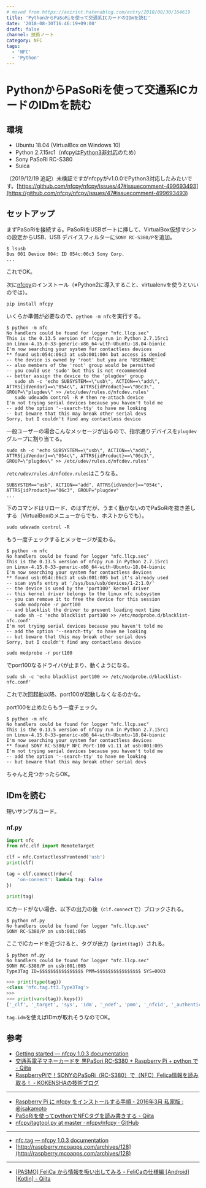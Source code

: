 ```yaml
---
# moved from https://aoirint.hatenablog.com/entry/2018/08/30/164619
title: 'PythonからPaSoRiを使って交通系ICカードのIDmを読む'
date: '2018-08-30T16:46:19+09:00'
draft: false
channel: 技術ノート
category: NFC
tags:
  - 'NFC'
  - 'Python'
---
```

# PythonからPaSoRiを使って交通系ICカードのIDmを読む

## 環境

- Ubuntu 18.04 (VirtualBox on Windows 10)
- Python 2.7.15rc1（nfcpyは[Python3非対応](https://github.com/nfcpy/nfcpy/issues/47)のため）
- Sony PaSoRi RC-S380
- Suica

（2019/12/19 追記）未検証ですがnfcpyがv1.0.0でPython3対応したみたいです。[https://github.com/nfcpy/nfcpy/issues/47#issuecomment-499693493](https://github.com/nfcpy/nfcpy/issues/47#issuecomment-499693493)

## セットアップ

まずPaSoRiを接続する。PaSoRiをUSBポートに挿して、VirtualBox仮想マシンの設定からUSB、USB デバイスフィルターに`SONY RC-S380/P`を追加。

```shell
$ lsusb
Bus 001 Device 004: ID 054c:06c3 Sony Corp.
...
```

これでOK。

次に[nfcpy](https://pypi.org/project/nfcpy/)のインストール（※Python2に導入すること、virtualenvを使うといいのでは）。

```shell
pip install nfcpy
```

いくらか準備が必要なので、`python -m nfc`を実行する。

```shell
$ python -m nfc
No handlers could be found for logger "nfc.llcp.sec"
This is the 0.13.5 version of nfcpy run in Python 2.7.15rc1
on Linux-4.15.0-33-generic-x86_64-with-Ubuntu-18.04-bionic
I'm now searching your system for contactless devices
** found usb:054c:06c3 at usb:001:004 but access is denied
-- the device is owned by 'root' but you are 'USERNAME'
-- also members of the 'root' group would be permitted
-- you could use 'sudo' but this is not recommended
-- better assign the device to the 'plugdev' group
   sudo sh -c 'echo SUBSYSTEM==\"usb\", ACTION==\"add\", ATTRS{idVendor}==\"054c\", ATTRS{idProduct}==\"06c3\", GROUP=\"plugdev\" >> /etc/udev/rules.d/nfcdev.rules'
   sudo udevadm control -R # then re-attach device
I'm not trying serial devices because you haven't told me
-- add the option '--search-tty' to have me looking
-- but beware that this may break other serial devs
Sorry, but I couldn't find any contactless device
```

一般ユーザーの場合こんなメッセージが出るので、指示通りデバイスを`plugdev`グループに割り当てる。

```shell
sudo sh -c 'echo SUBSYSTEM==\"usb\", ACTION==\"add\", ATTRS{idVendor}==\"054c\", ATTRS{idProduct}==\"06c3\", GROUP=\"plugdev\" >> /etc/udev/rules.d/nfcdev.rules'
```

`/etc/udev/rules.d/nfcdev.rules`はこうなる。

```plain
SUBSYSTEM=="usb", ACTION=="add", ATTRS{idVendor}=="054c", ATTRS{idProduct}=="06c3", GROUP="plugdev"
...
```

下のコマンドはリロード、のはずだが、うまく動かないのでPaSoRiを抜き差しする（VirtualBoxのメニューからでも、ホストからでも）。

```shell
sudo udevadm control -R
```

もう一度チェックするとメッセージが変わる。

```shell
$ python -m nfc
No handlers could be found for logger "nfc.llcp.sec"
This is the 0.13.5 version of nfcpy run in Python 2.7.15rc1
on Linux-4.15.0-33-generic-x86_64-with-Ubuntu-18.04-bionic
I'm now searching your system for contactless devices
** found usb:054c:06c3 at usb:001:005 but it's already used
-- scan sysfs entry at '/sys/bus/usb/devices/1-2:1.0/'
-- the device is used by the 'port100' kernel driver
-- this kernel driver belongs to the linux nfc subsystem
-- you can remove it to free the device for this session
   sudo modprobe -r port100
-- and blacklist the driver to prevent loading next time
   sudo sh -c 'echo blacklist port100 >> /etc/modprobe.d/blacklist-nfc.conf'
I'm not trying serial devices because you haven't told me
-- add the option '--search-tty' to have me looking
-- but beware that this may break other serial devs
Sorry, but I couldn't find any contactless device
```

```shell
sudo modprobe -r port100
```

でport100なるドライバが止まり、動くようになる。

```shell
sudo sh -c 'echo blacklist port100 >> /etc/modprobe.d/blacklist-nfc.conf'
```

これで次回起動以降、port100が起動しなくなるのかな。

port100を止めたらもう一度チェック。

```shell
$ python -m nfc
No handlers could be found for logger "nfc.llcp.sec"
This is the 0.13.5 version of nfcpy run in Python 2.7.15rc1
on Linux-4.15.0-33-generic-x86_64-with-Ubuntu-18.04-bionic
I'm now searching your system for contactless devices
** found SONY RC-S380/P NFC Port-100 v1.11 at usb:001:005
I'm not trying serial devices because you haven't told me
-- add the option '--search-tty' to have me looking
-- but beware that this may break other serial devs
```

ちゃんと見つかったらOK。

## IDmを読む

短いサンプルコード。

### nf.py

```python
import nfc
from nfc.clf import RemoteTarget

clf = nfc.ContactlessFrontend('usb')
print(clf)

tag = clf.connect(rdwr={
    'on-connect': lambda tag: False
})

print(tag)
```

ICカードがない場合、以下の出力の後（`clf.connect`で）ブロックされる。

```shell
$ python nf.py
No handlers could be found for logger "nfc.llcp.sec"
SONY RC-S380/P on usb:001:005
```

ここでICカードを近づけると、タグが出力（`print(tag)`）される。

```shell
$ python nf.py
No handlers could be found for logger "nfc.llcp.sec"
SONY RC-S380/P on usb:001:005
Type3Tag ID=$$$$$$$$$$$$$$$$ PMM=$$$$$$$$$$$$$$$$ SYS=0003
```

```python
>>> print(type(tag))
<class 'nfc.tag.tt3.Type3Tag'>
>>> 
>>> print(vars(tag)).keys())
['_clf', '_target', 'sys', 'idm', '_ndef', 'pmm', '_nfcid', '_authenticated']
```

`tag.idm`を使えばIDmが取れそうなのでOK。

## 参考

- [Getting started — nfcpy 1.0.3 documentation](https://nfcpy.readthedocs.io/en/latest/topics/get-started.html#read-and-write-tags)
- [交通系電子マネーカードを 黒PaSori RC-S380 + Raspberry Pi + python で - Qiita](https://qiita.com/xshell/items/55302a588b5927dde6b6)
- [RaspberryPiで！SONYのPaSoRi（RC-S380）で（NFC）Felica情報を読み取る！ - KOKENSHAの技術ブログ](https://kokensha.xyz/raspberry-pi/raspberrypi-sony-pasori-rc-s380-read-nfc-felica/)

---

- [Raspberry Pi に nfcpy をインストールする手順 - 2016年3月 私家版 : @jsakamoto](https://devadjust.exblog.jp/23018234/)
- [PaSoRiを使ってpythonでNFCタグを読み書きする - Qiita](https://qiita.com/alt-core/items/abc83b3c1e2dd176717f)
- [nfcpy/tagtool.py at master · nfcpy/nfcpy · GitHub](https://github.com/nfcpy/nfcpy/blob/master/examples/tagtool.py)

---

- [nfc.tag — nfcpy 1.0.3 documentation](https://nfcpy.readthedocs.io/en/latest/modules/tag.html#module-nfc.tag.tt3)
- [http://raspberry.mcoapps.com/archives/128](http://raspberry.mcoapps.com/archives/128)

---

- [[PASMO] FeliCa から情報を吸い出してみる - FeliCaの仕様編 [Android][Kotlin] - Qiita](https://qiita.com/YasuakiNakazawa/items/3109df682af2a7032f8d)
